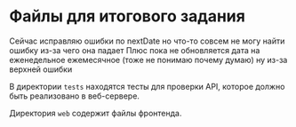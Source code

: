 # Файлы для итогового задания

Сейчас исправляю ошибки по nextDate но что-то совсем не могу найти ошибку из-за чего она падает
 Плюс пока не обновляется дата на еженедельное ежемесячное (тоже не понимаю почему думаю) ну из-за верхней ошибки 




В директории `tests` находятся тесты для проверки API, которое должно быть реализовано в веб-сервере.

Директория `web` содержит файлы фронтенда.